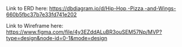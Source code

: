 Link to ERD here: https://dbdiagram.io/d/Hip-Hop,-Pizza,-and-Wings-660b5fbc37b7e33fd741e202

Link to Wireframe here: https://www.figma.com/file/4y3EZddALuBR3ouSEM57Np/MVP?type=design&node-id=0-1&mode=design
